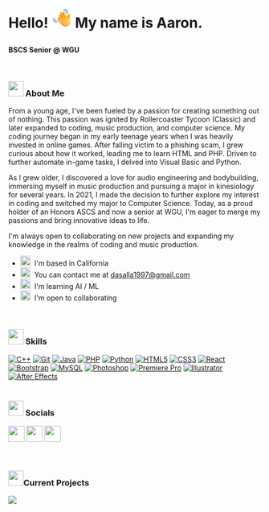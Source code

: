 <b><p><h1>Hello! <img src="https://github.com/opratrx/opratrx/blob/master/waving-hand_1f44b.png" width="40" height="40"> My name is Aaron.</b>
  <h4>BSCS Senior @ WGU</p> 


</br>

### <img src="https://em-content.zobj.net/source/microsoft-teams/337/man-student-light-skin-tone_1f468-1f3fb-200d-1f393.png" width="30" height="30"> About Me
<p>

From a young age, I've been fueled by a passion for creating something out of nothing. This passion was ignited by Rollercoaster Tycoon (Classic) and later expanded to coding, music production, and computer science. My coding journey began in my early teenage years when I was heavily invested in online games. After falling victim to a phishing scam, I grew curious about how it worked, leading me to learn HTML and PHP. Driven to further automate in-game tasks, I delved into Visual Basic and Python.  

As I grew older, I discovered a love for audio engineering and bodybuilding, immersing myself in music production and pursuing a major in kinesiology for several years. In 2021, I made the decision to further explore my interest in coding and switched my major to Computer Science. Today, as a proud holder of an Honors ASCS and now a senior at WGU, I'm eager to merge my passions and bring innovative ideas to life.  

I'm always open to collaborating on new projects and expanding my knowledge in the realms of coding and music production.</p>
</details>



*   <img src="https://em-content.zobj.net/source/microsoft-teams/337/globe-showing-americas_1f30e.png" width="20" height="20">  I'm based in California
*   <img src="https://em-content.zobj.net/source/microsoft-teams/337/call-me-hand_1f919.png" width="20" height="20">  You can contact me at [dasalla1997@gmail.com](mailto:dasalla1997@gmail.com)
*   <img src="https://em-content.zobj.net/source/microsoft-teams/337/brain_1f9e0.png" width="20" height="20">  I'm learning AI / ML
*   <img src="https://em-content.zobj.net/source/microsoft-teams/337/handshake_1f91d.png" width="20" height="20">  I'm open to collaborating

</br> 

### <img src="https://em-content.zobj.net/source/microsoft-teams/337/man-technologist_1f468-200d-1f4bb.png" width="30" height="30"> Skills 
<p align="left">
<a href="https://docs.microsoft.com/en-us/cpp/?view=msvc-170" target="_blank" rel="noreferrer"><img src="https://raw.githubusercontent.com/danielcranney/readme-generator/main/public/icons/skills/cplusplus-colored.svg" width="36" height="36" alt="C++" /></a>
<a href="https://git-scm.com/" target="_blank" rel="noreferrer"><img src="https://raw.githubusercontent.com/danielcranney/readme-generator/main/public/icons/skills/git-colored.svg" width="36" height="36" alt="Git" /></a>
<a href="https://www.oracle.com/java/" target="_blank" rel="noreferrer"><img src="https://raw.githubusercontent.com/danielcranney/readme-generator/main/public/icons/skills/java-colored.svg" width="36" height="36" alt="Java" /></a>
<a href="https://www.php.net/" target="_blank" rel="noreferrer"><img src="https://raw.githubusercontent.com/danielcranney/readme-generator/main/public/icons/skills/php-colored.svg" width="36" height="36" alt="PHP" /></a>
<a href="https://www.python.org/" target="_blank" rel="noreferrer"><img src="https://raw.githubusercontent.com/danielcranney/readme-generator/main/public/icons/skills/python-colored.svg" width="36" height="36" alt="Python" /></a>
<a href="https://developer.mozilla.org/en-US/docs/Glossary/HTML5" target="_blank" rel="noreferrer"><img src="https://raw.githubusercontent.com/danielcranney/readme-generator/main/public/icons/skills/html5-colored.svg" width="36" height="36" alt="HTML5" /></a>
<a href="https://www.w3.org/TR/CSS/#css" target="_blank" rel="noreferrer"><img src="https://raw.githubusercontent.com/danielcranney/readme-generator/main/public/icons/skills/css3-colored.svg" width="36" height="36" alt="CSS3" /></a>
<a href="https://reactjs.org/" target="_blank" rel="noreferrer"><img src="https://raw.githubusercontent.com/danielcranney/readme-generator/main/public/icons/skills/react-colored.svg" width="36" height="36" alt="React" /></a>
<a href="https://getbootstrap.com/" target="_blank" rel="noreferrer"><img src="https://raw.githubusercontent.com/danielcranney/readme-generator/main/public/icons/skills/bootstrap-colored.svg" width="36" height="36" alt="Bootstrap" /></a>
<a href="https://www.mysql.com/" target="_blank" rel="noreferrer"><img src="https://raw.githubusercontent.com/danielcranney/readme-generator/main/public/icons/skills/mysql-colored.svg" width="36" height="36" alt="MySQL" /></a>
<a href="https://www.adobe.com/uk/products/photoshop.html" target="_blank" rel="noreferrer"><img src="https://raw.githubusercontent.com/danielcranney/readme-generator/main/public/icons/skills/photoshop-colored-dark.svg" width="36" height="36" alt="Photoshop" /></a>
<a href="https://www.adobe.com/uk/products/premiere.html" target="_blank" rel="noreferrer"><img src="https://raw.githubusercontent.com/danielcranney/readme-generator/main/public/icons/skills/premierepro-colored-dark.svg" width="36" height="36" alt="Premiere Pro" /></a>
<a href="adobe.com/uk/products/illustrator.html" target="_blank" rel="noreferrer"><img src="https://raw.githubusercontent.com/danielcranney/readme-generator/main/public/icons/skills/illustrator-colored-dark.svg" width="36" height="36" alt="Illustrator" /></a>
<a href="https://www.adobe.com/uk/products/aftereffects.html" target="_blank" rel="noreferrer"><img src="https://raw.githubusercontent.com/danielcranney/readme-generator/main/public/icons/skills/aftereffects-colored-dark.svg" width="36" height="36" alt="After Effects" /></a>
</br>
</br>

### <img src="https://em-content.zobj.net/source/microsoft-teams/337/clinking-beer-mugs_1f37b.png" width="30" height="30"> Socials

<a href="http://www.instagram.com/steros97" target="_blank" rel="noreferrer"><img src="https://raw.githubusercontent.com/danielcranney/readme-generator/main/public/icons/socials/instagram.svg" width="32" height="32" /></a>
<a href="https://www.linkedin.com/in/aarondb" target="_blank" rel="noreferrer"><img src="https://raw.githubusercontent.com/danielcranney/readme-generator/main/public/icons/socials/linkedin.svg" width="32" height="32" /></a>
<a href="https://www.twitter.com/opratrx" target="_blank" rel="noreferrer"><img src="https://raw.githubusercontent.com/danielcranney/readme-generator/main/public/icons/socials/twitter.svg" width="32" height="32" /></a>
</p>
</p>
</br>

###  <img src="https://em-content.zobj.net/source/microsoft-teams/337/high-voltage_26a1.png" width="30" height="30">Current Projects

<div width="100%" align="center"><a href="https://github.com/opratrx/ev6_partyprediction" align="left"><img align="left" width="45%" src="https://github-readme-stats.vercel.app/api/pin/?username=opratrx&repo=ev6_partyprediction&title_color=444e59&text_color=ffffff&icon_color=84cc16&bg_color=171717&hide_border=true&locale=en" /></a></div><br /><br /><br /><br /><br /><br /><br />
